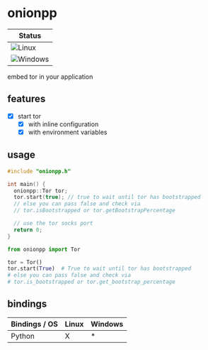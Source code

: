 # onionpp

| Status                                                                              |
|-------------------------------------------------------------------------------------|
| ![Linux](https://github.com/nbdy/onionpp/actions/workflows/linux.yml/badge.svg)     |
| ![Windows](https://github.com/nbdy/onionpp/actions/workflows/windows.yml/badge.svg) |

embed tor in your application

## features

- [X] start tor
  - [X] with inline configuration
  - [X] with environment variables

## usage

```c++
#include "onionpp.h"

int main() {
  onionpp::Tor tor;
  tor.start(true); // true to wait until tor has bootstrapped
  // else you can pass false and check via
  // tor.isBootstrapped or tor.getBootstrapPercentage

  // use the tor socks port
  return 0;
}
```

```python
from onionpp import Tor

tor = Tor()
tor.start(True)  # True to wait until tor has bootstrapped
# else you can pass false and check via
# tor.is_bootstrapped or tor.get_bootstrap_percentage
```

## bindings

| Bindings / OS | Linux | Windows |
|---------------|-------|---------|
| Python        | X     | *       |

